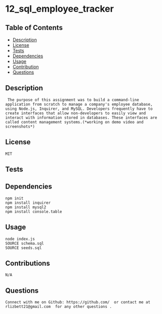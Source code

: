 # 12_sql_employee_tracker
## Table of Contents
* [Description](#description)
* [License](#license)
* [Tests](#tests)
* [Dependencies](#dependencies)
* [Usage](#usage)
* [Contribution](#contributions)
* [Questions](#questions)

 ## Description 
     The purpose of this assignment was to build a command-line application from scratch to manage a company's employee database, using Node.js, Inquirer, and MySQL. Developers frequently have to create interfaces that allow non-developers to easily view and interact with information stored in databases. These interfaces are called content management systems.(*working on demo video and screenshots*)
    
## License 
    MIT
## Tests 
    
## Dependencies 
    npm init 
    npm install inquirer
    npm install mysql2
    npm install console.table
## Usage 
    node index.js
    SOURCE schema.sql
    SOURCE seeds.sql
    
## Contributions 
    N/A
## Questions
    Connect with me on Github: https://github.com/  or contact me at rlizbett21@gmail.com  for any other questions .